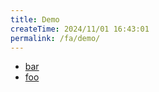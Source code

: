 ```yaml
---
title: Demo
createTime: 2024/11/01 16:43:01
permalink: /fa/demo/
---
```


- [bar](./bar.md)
- [foo](./foo.md)
